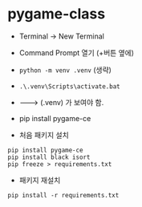 # pygame-class

- Terminal -> New Terminal
- Command Prompt 열기 (+버튼 옆에)
- `python -m venv .venv` (생략)
- `.\.venv\Scripts\activate.bat`
- ---> (.venv) 가 보여야 함.
- pip install pygame-ce

- 처음 패키지 설치
```shell
pip install pygame-ce
pip install black isort
pip freeze > requirements.txt
```

- 패키지 재설치
```shell
pip install -r requirements.txt

```